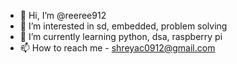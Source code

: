 - 👋 Hi, I’m @reeree912
- 👀 I’m interested in sd, embedded, problem solving
- 🌱 I’m currently learning python, dsa, raspberry pi
- 📫 How to reach me - shreyac0912@gmail.com

<!---
reeree912/reeree912 is a ✨ special ✨ repository because its `README.md` (this file) appears on your GitHub profile.
You can click the Preview link to take a look at your changes.
--->
